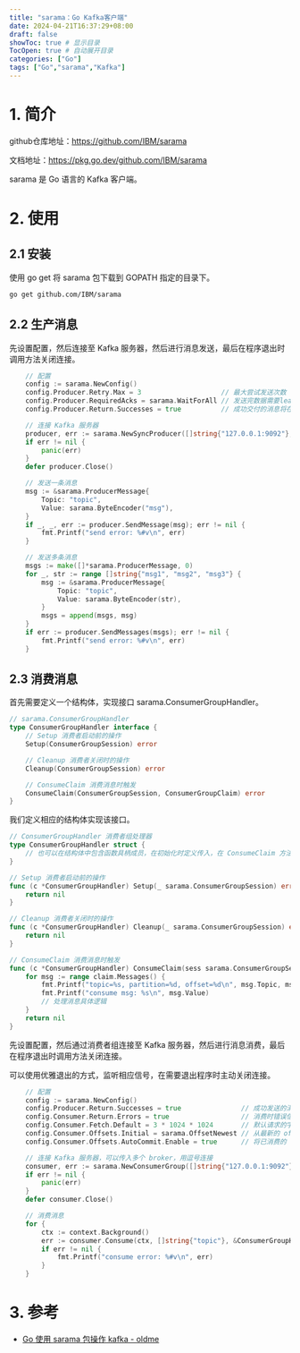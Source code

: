 ```yaml
---
title: "sarama：Go Kafka客户端"
date: 2024-04-21T16:37:29+08:00
draft: false
showToc: true # 显示目录
TocOpen: true # 自动展开目录
categories: ["Go"]
tags: ["Go","sarama","Kafka"]
---
```


# 1. 简介

github仓库地址：https://github.com/IBM/sarama

文档地址：https://pkg.go.dev/github.com/IBM/sarama

sarama 是 Go 语言的 Kafka 客户端。

# 2. 使用

## 2.1 安装

 使用 go get 将 sarama 包下载到 GOPATH 指定的目录下。

```bash
go get github.com/IBM/sarama
```

## 2.2 生产消息

先设置配置，然后连接至 Kafka 服务器，然后进行消息发送，最后在程序退出时调用方法关闭连接。

```go
	// 配置
	config := sarama.NewConfig()
	config.Producer.Retry.Max = 3                    // 最大尝试发送次数
	config.Producer.RequiredAcks = sarama.WaitForAll // 发送完数据需要leader和follow都确认
	config.Producer.Return.Successes = true          // 成功交付的消息将在success channel返回

	// 连接 Kafka 服务器
	producer, err := sarama.NewSyncProducer([]string{"127.0.0.1:9092"}, config)
	if err != nil {
		panic(err)
	}
	defer producer.Close()

	// 发送一条消息
	msg := &sarama.ProducerMessage{
		Topic: "topic",
		Value: sarama.ByteEncoder("msg"),
	}
	if _, _, err := producer.SendMessage(msg); err != nil {
		fmt.Printf("send error: %#v\n", err)
	}

	// 发送多条消息
	msgs := make([]*sarama.ProducerMessage, 0)
	for _, str := range []string{"msg1", "msg2", "msg3"} {
		msg := &sarama.ProducerMessage{
			Topic: "topic",
			Value: sarama.ByteEncoder(str),
		}
		msgs = append(msgs, msg)
	}
	if err := producer.SendMessages(msgs); err != nil {
		fmt.Printf("send error: %#v\n", err)
	}
```

## 2.3 消费消息

首先需要定义一个结构体，实现接口 sarama.ConsumerGroupHandler。

```go
// sarama.ConsumerGroupHandler
type ConsumerGroupHandler interface {
	// Setup 消费者启动前的操作
	Setup(ConsumerGroupSession) error

	// Cleanup 消费者关闭时的操作
	Cleanup(ConsumerGroupSession) error

	// ConsumeClaim 消费消息时触发
	ConsumeClaim(ConsumerGroupSession, ConsumerGroupClaim) error
}
```

我们定义相应的结构体实现该接口。

```go
// ConsumerGroupHandler 消费者组处理器
type ConsumerGroupHandler struct {
	// 也可以在结构体中包含函数具柄成员，在初始化时定义传入，在 ConsumeClaim 方法调用
}

// Setup 消费者启动前的操作
func (c *ConsumerGroupHandler) Setup(_ sarama.ConsumerGroupSession) error {
	return nil
}

// Cleanup 消费者关闭时的操作
func (c *ConsumerGroupHandler) Cleanup(_ sarama.ConsumerGroupSession) error {
	return nil
}

// ConsumeClaim 消费消息时触发
func (c *ConsumerGroupHandler) ConsumeClaim(sess sarama.ConsumerGroupSession, claim sarama.ConsumerGroupClaim) error {
	for msg := range claim.Messages() {
		fmt.Printf("topic=%s, partition=%d, offset=%d\n", msg.Topic, msg.Partition, msg.Offset)
		fmt.Printf("consume msg: %s\n", msg.Value)
		// 处理消息具体逻辑
	}
	return nil
}
```

先设置配置，然后通过消费者组连接至 Kafka 服务器，然后进行消息消费，最后在程序退出时调用方法关闭连接。

可以使用优雅退出的方式，监听相应信号，在需要退出程序时主动关闭连接。

```go
	// 配置
	config := sarama.NewConfig()
	config.Producer.Return.Successes = true               // 成功发送的消息将写到 Successes 通道
	config.Consumer.Return.Errors = true                  // 消费时错误信息将写到 Errors 通道
	config.Consumer.Fetch.Default = 3 * 1024 * 1024       // 默认请求的字节数
	config.Consumer.Offsets.Initial = sarama.OffsetNewest // 从最新的 offset 读取，如果设置为 OffsetOldest 则从最旧的 offset 读取
	config.Consumer.Offsets.AutoCommit.Enable = true      // 将已消费的 offset 发送给 broker，默认为 true

	// 连接 Kafka 服务器，可以传入多个 broker，用逗号连接
	consumer, err := sarama.NewConsumerGroup([]string{"127.0.0.1:9092"}, "consumer-group", config)
	if err != nil {
		panic(err)
	}
	defer consumer.Close()

	// 消费消息
	for {
		ctx := context.Background()
		err := consumer.Consume(ctx, []string{"topic"}, &ConsumerGroupHandler{}) // 传入定义好的 ConsumerGroupHandler 结构体
		if err != nil {
			fmt.Printf("consume error: %#v\n", err)
		}
	}
```

# 3. 参考

* [Go 使用 sarama 包操作 kafka - oldme](https://oldme.net/article/28)

